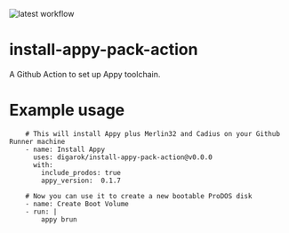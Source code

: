![latest workflow](https://github.com/digarok/install-appy-pack-action/actions/workflows/main.yml/badge.svg)

# install-appy-pack-action
A Github Action to set up Appy toolchain.


# Example usage
```
    # This will install Appy plus Merlin32 and Cadius on your Github Runner machine
    - name: Install Appy
      uses: digarok/install-appy-pack-action@v0.0.0
      with:
        include_prodos: true
        appy_version:  0.1.7
    
    # Now you can use it to create a new bootable ProDOS disk
    - name: Create Boot Volume
    - run: |
        appy brun
```
